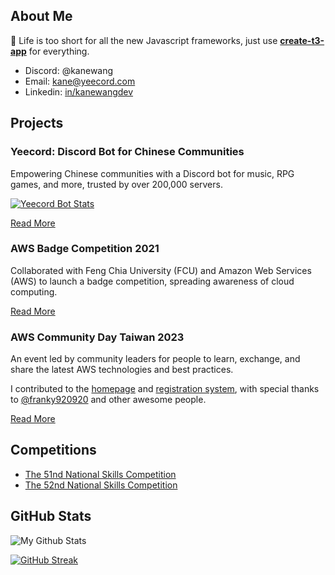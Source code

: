 ## About Me

🚀 Life is too short for all the new Javascript frameworks, just use **[create-t3-app](https://create.t3.gg)** for everything.

- Discord: @kanewang
- Email: [kane@yeecord.com](mailto:kane@yeecord.com)
- Linkedin: [in/kanewangdev](https://www.linkedin.com/in/kanewangdev)

## Projects

### Yeecord: Discord Bot for Chinese Communities

Empowering Chinese communities with a Discord bot for music, RPG games, and more, trusted by over 200,000 servers.

[![Yeecord Bot Stats](https://discord-bot-profile-stats.vercel.app/api/stats)](https://discord-bot-profile-stats.vercel.app)

[Read More](https://yeecord.com/)

### AWS Badge Competition 2021

Collaborated with Feng Chia University (FCU) and Amazon Web Services (AWS) to launch a badge competition, spreading awareness of cloud computing.

[Read More](https://www.edu.tw/News_Content.aspx?n=9E7AC85F1954DDA8&s=A2CA5A91B0DDB308)

### AWS Community Day Taiwan 2023

An event led by community leaders for people to learn, exchange, and share the latest AWS technologies and best practices.

I contributed to the [homepage](https://awscmd.tw/) and [registration system](https://events.awscmd.tw/), with special thanks to [@franky920920](https://github.com/franky920920) and other awesome people.

[Read More](https://awscmd.tw/)

## Competitions

- [The 51nd National Skills Competition](https://skillsweek.wdasec.gov.tw/skillsweek/)
- [The 52nd National Skills Competition](https://skillsweek.wdasec.gov.tw/skillsweek/)

## GitHub Stats

![My Github Stats](https://github-readme-stats.vercel.app/api?username=kane50613&count_private=true&show_icons=true&theme=radical)

[![GitHub Streak](http://github-readme-streak-stats.herokuapp.com?user=kane50613&theme=dark&hide_border=true)](https://git.io/streak-stats)
